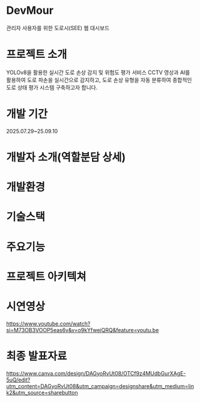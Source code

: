 # DevMour
관리자 사용자를 위한 도로시(SEE) 웹 대시보드
# 프로젝트 소개
YOLOv8을 활용한 실시간 도로 손상 감지 및 위험도 평가 서비스
CCTV 영상과 AI를 활용하여 도로 파손을 실시간으로 감지하고, 도로 손상 유형을 자동 분류하여 종합적인 도로 상태 평가 시스템 구축하고자 합니다.
# 개발 기간
2025.07.29~25.09.10
# 개발자 소개(역할분담 상세)

# 개발환경

# 기술스택


# 주요기능

# 프로젝트 아키텍쳐

# 시연영상
https://www.youtube.com/watch?si=M73OB3VOOP5eas6v&v=o9kYfwejQRQ&feature=youtu.be

# 최종 발표자료
https://www.canva.com/design/DAGyoRvUt08/OTCf9z4MUdbGurXAgE-5uQ/edit?utm_content=DAGyoRvUt08&utm_campaign=designshare&utm_medium=link2&utm_source=sharebutton
